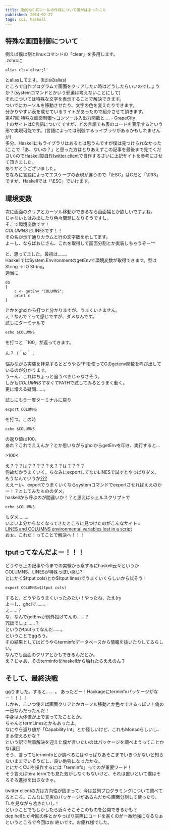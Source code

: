 ```yaml
---
title: 動的なCUIツールの作成について僕がはまったこと
published: 2014-02-27
tags: cui, haskell
---
```


## 特殊な画面制御について
例えば僕は割とlinuxコマンドの「clear」を多用します。  
.zshrcに
```
alias cls='clear;l'
``` 
とaliasしてます。(lはlsのalias)  
ところで自作プログラムで画面をクリアしたい時はどうしたらいいのでしょうか？(systemコマンドとかいう邪道は考えないことにして)  
それについては特殊な文字を表示することで解決できます。  
ついでにカーソルを移動させたり、文字の色を変えたりできます。  
分かりやすい表を載せているサイトがあったので紹介させて頂きます。  
[第47回 特殊な画面制御～コンソール入出力関数と ... - GrapeCity](https://www.grapecity.com/tools/support/powernews/column/clang/047/page02.html)  
上のサイトはC言語についてですが、どの言語でも表のコードを表示するという形で実現可能です。(言語によっては制御するライブラリがあるかもしれませんが)  
多分、Haskellにもライブラリはあるとは思うんですが僕は見つけられなかった(ここで「あ、ないの？」と思った方はとりあえずこの記事を最後まで見てください)ので[Haskell製自作twitter client](https://github.com/lmdexpr/cAtelier)で自作するさいに上記サイトを参考にさせて頂きました。  
ありがとうございました。  
ちなみに言語によってエスケープの表現が違うので「\\ESC」はCだと「\\033」ですが、Haskellでは「\\ESC」でいけます。  

## 環境変数
次に画面のクリアとカーソル移動ができるなら画面幅とか欲しいですよね。  
じゃないとはみ出したり色々問題になりそうですし。  
そこで環境変数です！  
$COLUMNSと$LINESです！！  
その名が示す通りカラムと行の文字数を示してます。  
よーし、ならばおじさん、これを取得して画面分割とか実装しちゃうぞー^^  
  
と、思ってました。最初は……。  
HaskellではSystem.EnvironmentのgetEnvで環境変数が取得できます。型はString -> IO String。  
適当に
```
do
{
    c <- getEnv "COLUMNS";
    print c
}
```
とかをghciから打つと分かりますが、うまくいきません。  
え？なんで？って感じですが、ダメなんです。  
試しにターミナルで
```
echo $COLUMNS
```
を打つと「100」が返ってきます。  
  
ん？（＾ω＾；  
  
悩みながら実装を拝見するとどうやらFFIを使ってCのgetenv関数を呼び出しているのが分かります。  
うーん、これはちょっと追うべきじゃなさそう。  
しかも$COLUMNSでなくて$PATHで試してみるとうまく動く。  
更に増える疑問……。
  
試しにもう一度ターミナルに戻り
```
export COLUMNS
```
を打つ。この時
```
echo $COLUMNS
```
の返り値は100。  
あれ？これでええんか？とか思いながらghciからgetEnvを叩き、実行すると...
  
 \>100<  
  
え？？？は？？？？？え？？は？？？？  
何故だかうまくいく。ちなみにexportしてないLINESで試すとやっぱりダメ。  
もうなんていうか[???](https://www.google.co.jp/search?q=どういうことだってばよ&tbm=isch)  
ええーい、exportでうまくいくならsystemコマンドでexportさせればええのかー！？としてみたもののダメ。  
haskellから呼ぶのが間違いか！？と思えばシェルスクリプトで
```
echo $COLUMNS
```
もダメ……。  
いよいよ分からなくなってきたところに見つけたのがこんなサイト↓  
[LINES and COLUMNS environmental variables lost in a script](http://stackoverflow.com/questions/1780483/lines-and-columns-environmental-variables-lost-in-a-script)  
おぉ、これだ！ってことで解決へ！！！

## tputってなんだよー！！！
どうやら上の記事や今までの実験から察するにhaskell云々というかCOLUMNS、LINESが特殊っぽい感じ?  
とにかく\$(tput cols)とか\$(tput lines)でうまくいくらしいから試そう！  
```
export COLUMNS=$(tput cols)
```  
すると、どうやらうまくいったみたい！やったね、たえ(ry  
よーし、ghciで……。  
え……？  
な、なんでgetEnvが例外投げてんの……？  
冗談でしょ……？  
というかtputってなんだ……。  
ということでggろう。  
その結果としてはどうやらterminfoデータベースから情報を抜いたりしてるらしい。  
なんでも画面のクリアとかもできるんだとか。  
え？じゃあ、そのterminfoをhaskellから触れたらええのん？  

## そして、最終決戦
ggりました。すると…… 。 
あったどー！Hackageにterminfoパッケージがなー！！！！  
しかも、こいつ使えば画面クリアとかカーソル移動とか色々できるっぽい！俺の一日なんだったんだ！  
中身は大体僕が上で言ってたこととか。  
ちゃんとtermLinesとかもあったよ。  
なにやら返り値が「Capability Int」とか怪しいけど、これもMonadらしいし、まぁ使えるかな？  
という訳で無事解決を迎えた僕が言いたいのはパッケージを調べようってことかな(涙目  
そう、言ってもterminfoとか調べるにはやっぱりあそこまでいきつかないと知らないままでいそうだし、良い勉強になったかな。  
とにかくCUIを操作するには「terminfo」ってのが重要ワード！  
そう言えばtera termでも見た気がしなくもないけど、それは置いといて僕はそろそろ進捗を出さなきゃ。 


twitter clientの方は方向性が固まって、今は並列プログラミングについて調べてるところ。こんなに充実のパッケージがあるんだから画面分割して使ったり、TLを見ながら呟きたいし！  
ということでもしかしたら近々そこそこのものを公開できるかも？  
dep hellとか今回の件とかやっぱり実際にコードを書くのが一番勉強になるなぁというところで今回はお
終いです。お疲れ様でした。
